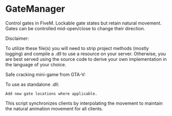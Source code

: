 # GateManager
Control gates in FiveM.  Lockable gate states but retain natural movement.  Gates can be controlled mid-open/close to change their direction.



Disclaimer:

To utilize these file(s) you will need to strip project methods (mostly logging) and compile a .dll to use a resource on your server. Otherwise, you are best served using the source code to derive your own implementation in the language of your choice.

Safe cracking mini-game from GTA-V:

To use as standalone .dll:

    Add new gate locations where applicable.

This script synchronizes clients by interpolating the movement to maintain the natural animation movement for all clients.
